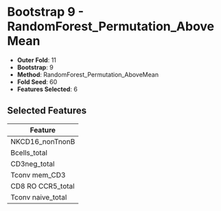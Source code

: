 # Bootstrap 9 - RandomForest_Permutation_AboveMean

- **Outer Fold**: 11
- **Bootstrap**: 9
- **Method**: RandomForest_Permutation_AboveMean
- **Fold Seed**: 60
- **Features Selected**: 6

## Selected Features

| Feature |
|---------|
| NKCD16_nonTnonB |
| Bcells_total |
| CD3neg_total |
| Tconv mem_CD3 |
| CD8 RO CCR5_total |
| Tconv naive_total |

